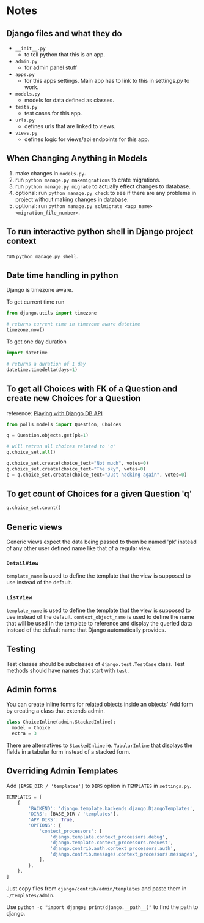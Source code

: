 # Notes

## Django files and what they do

- `__init__.py`
  - to tell python that this is an app.
- `admin.py`
  - for admin panel stuff
- `apps.py`
  - for this apps settings. Main app has to link to this in settings.py to work.
- `models.py`
  - models for data defined as classes.
- `tests.py`
  - test cases for this app.
- `urls.py`
  - defines urls that are linked to views.
- `views.py`
  - defines logic for views/api endpoints for this app.

## When Changing Anything in Models

1. make changes in `models.py`.
2. run `python manage.py makemigrations` to crate migrations.
3. run `python manage.py migrate` to actually effect changes to database.
4. optional: run `python manage.py check` to see if there are any problems in project without making changes in database.
5. optional: run `python manage.py sqlmigrate <app_name> <migration_file_number>`.

## To run interactive python shell in Django project context

run `python manage.py shell`.

## Date time handling in python

Django is timezone aware.

To get current time run

```python
from django.utils import timezone

# returns current time in timezone aware datetime
timezone.now()
```

To get one day duration

```python
import datetime

# returns a duration of 1 day
datetime.timedelta(days=1)
```

## To get all Choices with FK of a Question and create new Choices for a Question

reference: [Playing with Django DB API](https://docs.djangoproject.com/en/3.1/intro/tutorial02/#playing-with-the-api)

```python
from polls.models import Question, Choices

q = Question.objects.get(pk=1)

# will retrun all choices related to 'q'
q.choice_set.all()

q.choice_set.create(choice_text="Not much", votes=0)
q.choice_set.create(choice_text="The sky", votes=0)
c = q.choice_set.create(choice_text="Just hacking again", votes=0)
```

## To get count of Choices for a given Question 'q'

```python
q.choice_set.count()
```

## Generic views

Generic views expect the data being passed to them be named 'pk' instead of any other user defined name like that of a regular view.

### `DetailView`

`template_name` is used to define the template that the view is supposed to use instead of the default.

### `ListView`

`template_name` is used to define the template that the view is supposed to use instead of the default.
`context_object_name` is used to define the name that will be used in the template to reference and display the queried data instead of the default name that Django automatically provides.

## Testing

Test classes should be subclasses of `django.test.TestCase` class.
Test methods should have names that start with `test`.

## Admin forms

You can create inline fomrs for related objects inside an objects' Add form by creating a class that extends admin.

```python
class ChoiceInline(admin.StackedInline):
  model = Choice
  extra = 3
```

There are alternatives to `StackedInline` ie. `TabularInline` that displays the fields in a tabular form instead of a stacked form.

## Overriding Admin Templates

Add `[BASE_DIR / 'templates']` to `DIRS` option in `TEMPLATES` in `settings.py`.

```python
TEMPLATES = [
    {
        'BACKEND': 'django.template.backends.django.DjangoTemplates',
        'DIRS': [BASE_DIR / 'templates'],
        'APP_DIRS': True,
        'OPTIONS': {
            'context_processors': [
                'django.template.context_processors.debug',
                'django.template.context_processors.request',
                'django.contrib.auth.context_processors.auth',
                'django.contrib.messages.context_processors.messages',
            ],
        },
    },
]
```

Just copy files from `django/contrib/admin/templates` and paste them in `./templates/admin`.

Use `python -c "import django; print(django.__path__)"` to find the path to django.
